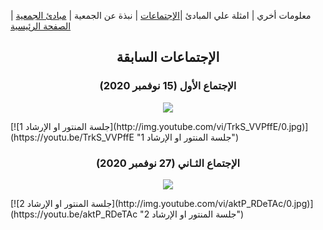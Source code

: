 
معلومات أخري | امثلة علي المبادئ  |[الإجتماعات](https://amateursanonymous.github.io/meetings) | نبذة عن الجمعية | [مبادئ الجمعية](https://amateursanonymous.github.io/principles) | [الصفحة الرئيسية](https://amateursanonymous.github.io/index-new)

## <center> الإجتماعات السابقة </center>

### <center>الإجتماع الأول (15 نوفمبر 2020)</center>
<p align="center">
  <img src="http://img.youtube.com/vi/TrkS_VVPffE/0.jpg" href="https://youtu.be/TrkS_VVPffE"/>
</p>
[![جلسة المنتور او الإرشاد 1](http://img.youtube.com/vi/TrkS_VVPffE/0.jpg)](https://youtu.be/TrkS_VVPffE "جلسة المنتور او الإرشاد 1")

### <center>الإجتماع الثـاني (27 نوفمبر 2020)</center>
<p align="center">
  <img src="http://img.youtube.com/vi/aktP_RDeTAc/0.jpg" href="https://youtu.be/aktP_RDeTAc"/>
</p>
[![جلسة المنتور او الإرشاد 2](http://img.youtube.com/vi/aktP_RDeTAc/0.jpg)](https://youtu.be/aktP_RDeTAc "جلسة المنتور او الإرشاد 2")